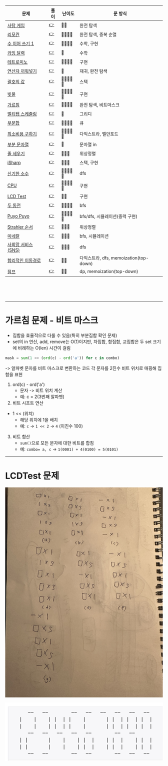 |문제|풀이|난이도|푼 방식|
|--|--|--|----|
|[사탕 게임](https://www.acmicpc.net/problem/3085)|[👉](./01_사탕게임.py)|🩶🩶|완전 탐색|
|[리모컨](https://www.acmicpc.net/problem/1107)|[👉](./02_리모컨.py)|💛💛💛💛|완전 탐색, 중복 순열|
|[수 이어 쓰기 1](https://www.acmicpc.net/problem/1748)|[👉](./03_수이어쓰기1.py)|🩶🩶🩶🩶|수학, 구현|
|[카잉 달력](https://www.acmicpc.net/problem/6064)|[👉](./04_카잉달력.py)|🩶|수학|
|[테트로미노](https://www.acmicpc.net/problem/14500)|[👉](./05_테트로미노.py)|💛💛💛💛|구현|
|[연산자 끼워넣기](https://www.acmicpc.net/problem/14888)|[👉](./06_연산자_끼워넣기.py)|🩶|재귀, 완전 탐색|
|[괄호의 값](https://www.acmicpc.net/problem/2504)|[👉](./07_괄호의값.py)|💛💛💛💛💛|스택|
|[빗물](https://www.acmicpc.net/problem/14719)|[👉](./08_빗물.py)|💛💛💛💛💛|구현|
|[가르침](https://www.acmicpc.net/problem/1062)|[👉](./09_가르침.py)|💛💛💛💛|완전 탐색, 비트마스크|
|[멀티탭 스케줄링](https://www.acmicpc.net/problem/1700)|[👉](./10_멀티탭스케줄링.py)|💛|그리디|
|[부분합](https://www.acmicpc.net/problem/1806)|[👉](./11_부분합.py)|💛💛💛💛|큐|
|[최소비용 구하기](https://www.acmicpc.net/problem/1916)|[👉](./12_최소비용구하기-다익스트라.py)|💛💛💛💛💛|다익스트라, 벨만포드|
|[부분 문자열](https://www.acmicpc.net/problem/16916)|[👉](./13_부분문자열.py)|🤎|문자열 in|
|[줄 세우기](https://www.acmicpc.net/problem/2252)|[👉](./14_줄세우기.py)|💛💛💛|위상정렬|
|[iSharp](https://www.acmicpc.net/problem/3568)|[👉](./15_isharp.py)|🩶🩶🩶|스택, 구현|
|[신기한 소수](https://www.acmicpc.net/problem/2023)|[👉](./16_신기한소수.py)|💛💛💛💛💛|dfs|
|[CPU](https://www.acmicpc.net/problem/16506)|[👉](./17_CPU.py)|🩶🩶🩶🩶🩶|구현|
|[LCD Test](https://www.acmicpc.net/problem/2290)|[👉](./18_LCDTest.py)|🩶🩶|구현|
|[두 동전](https://www.acmicpc.net/problem/16197)|[👉](./19_두동전.py)|💛💛💛💛|bfs|
|[Puyo Puyo](https://www.acmicpc.net/problem/11559)|[👉](./20_puyopuyo.py)|💛💛💛💛💛|bfs/dfs, 시뮬레이션(중력 구현)|
|[Strahler 순서](https://www.acmicpc.net/problem/9470)|[👉](./21_strahler_순서.py)|💛💛💛|위상정렬|
|[미네랄](https://www.acmicpc.net/problem/2933)|[👉](./22_미네랄.py)|💛💛💛|bfs, 시뮬레이션|
|[사회망 서비스(SNS)](https://www.acmicpc.net/problem/2533)|[👉](./23_sns.py)|💛💛💛|dfs|
|[합리적인 이동경로](https://www.acmicpc.net/problem/2176)|[👉](./24_합리적인_이동경로.py)|💛💛|다익스트라, dfs, memoization(top-down)|
|[점프](https://www.acmicpc.net/problem/1890)|[👉](./25_점프.py)|💛💛|dp, memoization(top-down)|


<br><br><br>

--- 

# 가르침 문제 - 비트 마스크
- 집합을 효율적으로 다룰 수 있음(특히 부분집합 확인 문제)
- set의 in 연산, add, remove는 O(1)이지만, 차집합, 합집합, 교집합은 두 set 크기에 비례하는 O(len) 시간이 걸림

```python
mask = sum(1 << (ord(c) - ord('a')) for c in combo)
```
-> 알파벳 문자를 비트 마스크로 변환하는 코드
각 문자를 2진수 비트 위치로 매핑해 집합을 표현

1. ord(c) - ord('a') 
    -  문자 -> 비트 위치 계산
    - 예: c = 2(3번째 알파벳)
2. 비트 시프트 연산
- 1 << (위치)
    - 해당 위치에 1을 배치
    - 예: `c` -> `1 << 2` -> `4` (이진수 100)
3. 비트 합산
    - `sum()`으로 모든 문자에 대한 비트를 합침
    - 예: `combo= a, c` -> `1(0001) + 4(0100) = 5(0101)`


---

# LCDTest 문제

![alt text](./image/LCDTest.jpeg)

![alt text](./image/LCDTest1.png)